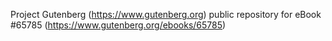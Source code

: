 Project Gutenberg (https://www.gutenberg.org) public repository for
eBook #65785 (https://www.gutenberg.org/ebooks/65785)
